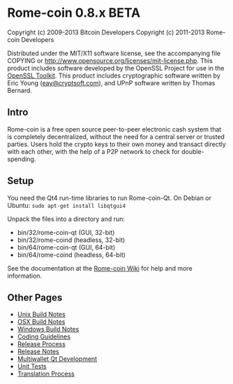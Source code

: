 Rome-coin 0.8.x BETA
====================

Copyright (c) 2009-2013 Bitcoin Developers
Copyright (c) 2011-2013 Rome-coin Developers

Distributed under the MIT/X11 software license, see the accompanying
file COPYING or http://www.opensource.org/licenses/mit-license.php.
This product includes software developed by the OpenSSL Project for use in the [OpenSSL Toolkit](http://www.openssl.org/). This product includes
cryptographic software written by Eric Young ([eay@cryptsoft.com](mailto:eay@cryptsoft.com)), and UPnP software written by Thomas Bernard.


Intro
---------------------
Rome-coin is a free open source peer-to-peer electronic cash system that is
completely decentralized, without the need for a central server or trusted
parties.  Users hold the crypto keys to their own money and transact directly
with each other, with the help of a P2P network to check for double-spending.


Setup
---------------------
You need the Qt4 run-time libraries to run Rome-coin-Qt. On Debian or Ubuntu:
	`sudo apt-get install libqtgui4`

Unpack the files into a directory and run:

- bin/32/rome-coin-qt (GUI, 32-bit)
- bin/32/rome-coind (headless, 32-bit)
- bin/64/rome-coin-qt (GUI, 64-bit)
- bin/64/rome-coind (headless, 64-bit)

See the documentation at the [Rome-coin Wiki](http://rome-coin.info)
for help and more information.


Other Pages
---------------------
- [Unix Build Notes](build-unix.md)
- [OSX Build Notes](build-osx.md)
- [Windows Build Notes](build-msw.md)
- [Coding Guidelines](coding.md)
- [Release Process](release-process.md)
- [Release Notes](release-notes.md)
- [Multiwallet Qt Development](multiwallet-qt.md)
- [Unit Tests](unit-tests.md)
- [Translation Process](translation_process.md)
